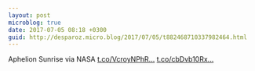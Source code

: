 ```yaml
---
layout: post
microblog: true
date: 2017-07-05 08:18 +0300
guid: http://desparoz.micro.blog/2017/07/05/t882468710337982464.html
---
```

Aphelion Sunrise via NASA [t.co/VcroyNPhR...](https://t.co/VcroyNPhRr) [t.co/cbDvb10Rx...](https://t.co/cbDvb10Rxh)
